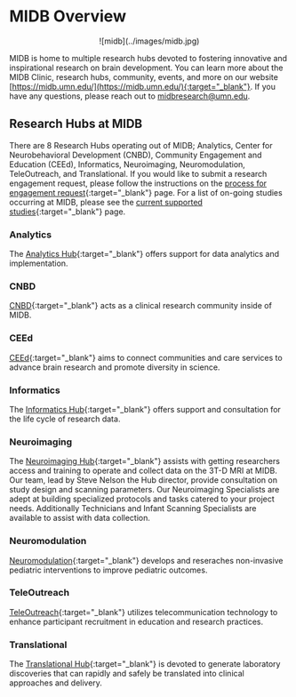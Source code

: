 # MIDB Overview
<figure markdown="span" align='center'>
    ![midb](../images/midb.jpg)
</figure>

MIDB is home to multiple research hubs devoted to fostering innovative and inspirational research on brain development. You can learn more about the MIDB Clinic, research hubs, community, events, and more on our website [https://midb.umn.edu/](https://midb.umn.edu/){:target="_blank"}. If you have any questions, please reach out to midbresearch@umn.edu.

## Research Hubs at MIDB
There are 8 Research Hubs operating out of MIDB; Analytics, Center for Neurobehavioral Development (CNBD), Community Engagement and Education (CEEd), Informatics, Neuroimaging, Neuromodulation, TeleOutreach, and Translational. If you would like to submit a research engagement request, please follow the instructions on the [process for engagement request](https://midb.umn.edu/research-services/engage-midb-service-hubs/process-engagement-request){:target="_blank"} page. For a list of on-going studies occurring at MIDB, please see the [current supported studies](https://midb.umn.edu/current-studies-supported-midb){:target="_blank"} page.

### Analytics
The [Analytics Hub](https://midb.umn.edu/research/analytics){:target="_blank"} offers support for data analytics and implementation. 

### CNBD
[CNBD](https://midb.umn.edu/research/center-for-neurobehavioral-development){:target="_blank"} acts as a clinical research community inside of MIDB. 

### CEEd
[CEEd](https://midb.umn.edu/research/community-engagement-education){:target="_blank"} aims to connect communities and care services to advance brain research and promote diversity in science.

### Informatics
The [Informatics Hub](https://midb.umn.edu/research/informatics){:target="_blank"} offers support and consultation for the life cycle of research data.

### Neuroimaging
The [Neuroimaging Hub](https://midb.umn.edu/research/neuroimaging){:target="_blank"} assists with getting researchers access and training to operate and collect data on the 3T-D MRI at MIDB. Our team, lead by Steve Nelson the Hub director, provide consultation on study design and scanning parameters. Our Neuroimaging Specialists are adept at building specialized protocols and tasks catered to your project needs. Additionally Technicians and Infant Scanning Specialists are available to assist with data collection.

### Neuromodulation
[Neuromodulation](https://midb.umn.edu/research/neuromodulation){:target="_blank"} develops and reseraches non-invasive pediatric interventions to improve pediatric outcomes.

### TeleOutreach
[TeleOutreach](https://midb.umn.edu/research/teleoutreach){:target="_blank"} utilizes telecommunication technology to enhance participant recruitment in education and research practices.

### Translational
The [Translational Hub](https://midb.umn.edu/research/translational){:target="_blank"} is devoted to generate laboratory discoveries that can rapidly and safely be translated into clinical approaches and delivery.